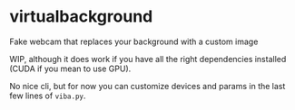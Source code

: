 # virtualbackground
Fake webcam that replaces your background with a custom image

WIP, although it does work if you have all the right dependencies installed (CUDA if you mean to use GPU).

No nice cli, but for now you can customize devices and params in the last few lines of `viba.py`.
